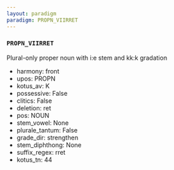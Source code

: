 ```yaml
---
layout: paradigm
paradigm: PROPN_VIIRRET
---
```

### ` PROPN_VIIRRET `

Plural-only proper noun with i:e stem and kk:k gradation
* harmony: front
* upos: PROPN
* kotus_av: K
* possessive: False
* clitics: False
* deletion: ret
* pos: NOUN
* stem_vowel: None
* plurale_tantum: False
* grade_dir: strengthen
* stem_diphthong: None
* suffix_regex: rret
* kotus_tn: 44
